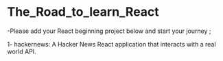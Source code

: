 # The_Road_to_learn_React

-Please add your React beginning project below and start your journey ;

1- hackernews: A Hacker News React application that interacts with a real world API.
